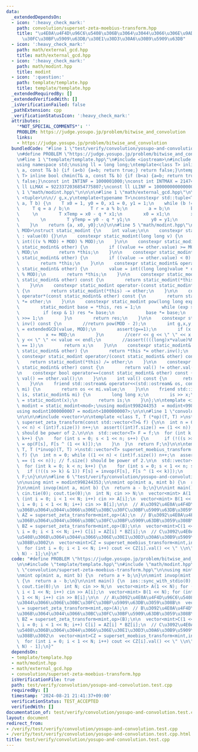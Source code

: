 ```yaml
---
data:
  _extendedDependsOn:
  - icon: ':heavy_check_mark:'
    path: convolution/superset-zeta-moebius-transform.hpp
    title: "\u4E0A\u4F4D\u96C6\u5408\u306B\u3064\u3044\u3066\u306E\u9AD8\u901F\u30BC\
      \u30FC\u30BF\u5909\u63DB/\u30E1\u30D3\u30A6\u30B9\u5909\u63DB"
  - icon: ':heavy_check_mark:'
    path: math/external_gcd.hpp
    title: math/external_gcd.hpp
  - icon: ':heavy_check_mark:'
    path: math/modint.hpp
    title: modint
  - icon: ':question:'
    path: template/template.hpp
    title: template/template.hpp
  _extendedRequiredBy: []
  _extendedVerifiedWith: []
  _isVerificationFailed: false
  _pathExtension: cpp
  _verificationStatusIcon: ':heavy_check_mark:'
  attributes:
    '*NOT_SPECIAL_COMMENTS*': ''
    PROBLEM: https://judge.yosupo.jp/problem/bitwise_and_convolution
    links:
    - https://judge.yosupo.jp/problem/bitwise_and_convolution
  bundledCode: "#line 1 \"test/verify/convolution/yosupo-and-convolution.test.cpp\"\
    \n#define PROBLEM \"https://judge.yosupo.jp/problem/bitwise_and_convolution\"\n\
    \n#line 1 \"template/template.hpp\"\n#include <iostream>\n#include <cassert>\n\
    using namespace std;\nusing ll = long long;\ntemplate<class T> inline bool chmax(T&\
    \ a, const T& b) {if (a<b) {a=b; return true;} return false;}\ntemplate<class\
    \ T> inline bool chmin(T& a, const T& b) {if (b<a) {a=b; return true;} return\
    \ false;}\nconst int INTINF = 1000001000;\nconst int INTMAX = 2147483647;\nconst\
    \ ll LLMAX = 9223372036854775807;\nconst ll LLINF = 1000000000000000000;\n#line\
    \ 1 \"math/modint.hpp\"\n\n\n\n#line 1 \"math/external_gcd.hpp\"\n\n\n\n#include\
    \ <tuple>\n\n// g,x,y\ntemplate<typename T>\nconstexpr std::tuple<T, T, T> extendedGCD(T\
    \ a, T b) {\n    T x0 = 1, y0 = 0, x1 = 0, y1 = 1;\n    while (b != 0) {\n   \
    \     T q = a / b;\n        T r = a % b;\n        a = b;\n        b = r;\n   \
    \     \n        T xTemp = x0 - q * x1;\n        x0 = x1;\n        x1 = xTemp;\n\
    \        \n        T yTemp = y0 - q * y1;\n        y0 = y1;\n        y1 = yTemp;\n\
    \    }\n    return {a, x0, y0};\n}\n\n#line 5 \"math/modint.hpp\"\n\ntemplate<int\
    \ MOD>\nstruct static_modint {\n    int value;\n\n    constexpr static_modint()\
    \ : value(0) {}\n\n    constexpr static_modint(long long v) {\n        value =\
    \ int(((v % MOD) + MOD) % MOD);\n    }\n\n    constexpr static_modint& operator+=(const\
    \ static_modint& other) {\n        if ((value += other.value) >= MOD) value -=\
    \ MOD;\n        return *this;\n    }\n\n    constexpr static_modint& operator-=(const\
    \ static_modint& other) {\n        if ((value -= other.value) < 0) value += MOD;\n\
    \        return *this;\n    }\n\n    constexpr static_modint& operator*=(const\
    \ static_modint& other) {\n        value = int((long long)value * other.value\
    \ % MOD);\n        return *this;\n    }\n\n    constexpr static_modint operator+(const\
    \ static_modint& other) const {\n        return static_modint(*this) += other;\n\
    \    }\n\n    constexpr static_modint operator-(const static_modint& other) const\
    \ {\n        return static_modint(*this) -= other;\n    }\n\n    constexpr static_modint\
    \ operator*(const static_modint& other) const {\n        return static_modint(*this)\
    \ *= other;\n    }\n\n    constexpr static_modint pow(long long exp) const {\n\
    \        static_modint base = *this, res = 1;\n        while (exp > 0) {\n   \
    \         if (exp & 1) res *= base;\n            base *= base;\n            exp\
    \ >>= 1;\n        }\n        return res;\n    }\n\n    constexpr static_modint\
    \ inv() const {\n        //return pow(MOD - 2);\n        int g,x,y;\n        tie(g,x,y)\
    \ = extendedGCD(value, MOD);\n        assert(g==1);\n        if (x < 0) {\n  \
    \          x += MOD;\n        }\n        //cerr << g << \" \" << x << \" \" <<\
    \ y << \" \" << value << endl;\n        //assert((((long)x*value)%MOD + MOD)%MOD\
    \ == 1);\n        return x;\n    }\n\n    constexpr static_modint& operator/=(const\
    \ static_modint& other) {\n        return *this *= other.inv();\n    }\n\n   \
    \ constexpr static_modint operator/(const static_modint& other) const {\n    \
    \    return static_modint(*this) /= other;\n    }\n\n    constexpr bool operator!=(const\
    \ static_modint& other) const {\n        return val() != other.val();\n    }\n\
    \n    constexpr bool operator==(const static_modint& other) const {\n        return\
    \ val() == other.val();\n    }\n\n    int val() const {\n      return this->value;\n\
    \    }\n\n    friend std::ostream& operator<<(std::ostream& os, const static_modint&\
    \ mi) {\n        return os << mi.value;\n    }\n\n    friend std::istream& operator>>(std::istream&\
    \ is, static_modint& mi) {\n        long long x;\n        is >> x;\n        mi\
    \ = static_modint(x);\n        return is;\n    }\n};\n\ntemplate <int mod>\nusing\
    \ modint = static_modint<mod>;\nusing modint998244353  = modint<998244353>;\n\
    using modint1000000007 = modint<1000000007>;\n\n\n#line 1 \"convolution/superset-zeta-moebius-transform.hpp\"\
    \n\n\n\n#include <vector>\n\ntemplate <class T, T (*op)(T, T) >\nstd::vector<T>\
    \ superset_zeta_transform(const std::vector<T>& f) {\n\n  int n = 0; while ((1\
    \ << n) < (int)f.size()) n++;\n  assert((int)f.size() == (1 << n)); // f.size()\
    \ should be power of 2.\n\n\n  std::vector<T> F = f;\n  for (int k = 0; k < n;\
    \ k++) {\n    for (int s = 0; s < 1 << n; s++) {\n      if (!((s >> k) & 1)) F[s]\
    \ = op(F[s], F[s ^ (1 << k)]);\n    }\n  }\n  return F;\n}\n\n\ntemplate <class\
    \ T, T (*invop)(T, T) >\nstd::vector<T> superset_moebius_transform(const std::vector<T>&\
    \ f) {\n  int n = 0; while ((1 << n) < (int)f.size()) n++;\n  assert((int)f.size()\
    \ == (1 << n)); // f.size() should be power of 2.\n\n  std::vector<T> F = f;\n\
    \  for (int k = 0; k < n; k++) {\n    for (int s = 0; s < 1 << n; s++) {\n   \
    \   if (!((s >> k) & 1)) F[s] = invop(F[s], F[s ^ (1 << k)]);\n    }\n  }\n  return\
    \ F;\n}\n\n\n#line 6 \"test/verify/convolution/yosupo-and-convolution.test.cpp\"\
    \n\nusing mint = modint998244353;\n\nmint op(mint a, mint b) {\n  return a + b;\n\
    }\n\nmint invop(mint a, mint b) {\n  return a - b;\n}\n\nint main() {\n  ios::sync_with_stdio(0);\
    \ cin.tie(0); cout.tie(0);\n  int N; cin >> N;\n  vector<mint> A(1 << N); for\
    \ (int i = 0; i < 1 << N; i++) cin >> A[i];\n  vector<mint> B(1 << N); for (int\
    \ i = 0; i < 1 << N; i++) cin >> B[i];\n\n  // A\u3092\u4E0A\u4F4D\u96C6\u5408\
    \u306B\u3064\u3044\u3066\u306E\u30BC\u30FC\u30BF\u5909\u63DB\u3059\u308B\n  vector<mint>\
    \ AZ = superset_zeta_transform<mint,op>(A);\n  // B\u3092\u4E0A\u4F4D\u96C6\u5408\
    \u306B\u3064\u3044\u3066\u30BC\u30FC\u30BF\u5909\u63DB\u3059\u308B\n  vector<mint>\
    \ BZ = superset_zeta_transform<mint,op>(B);\n\n  vector<mint>C(1 << N); for (int\
    \ i = 0; i < 1 << N; i++) C[i] = AZ[i] * BZ[i];\n  // C\u3092\u4E0A\u4F4D\u96C6\
    \u5408\u306B\u3064\u3044\u3066\u306E\u30E1\u30D3\u30A6\u30B9\u5909\u63DB\u3059\
    \u308B\u3002\n  vector<mint>CZ = superset_moebius_transform<mint,invop>(C);\n\
    \  for (int i = 0; i < 1 << N; i++) cout << CZ[i].val() << \" \\n\"[i == (1 <<\
    \ N) - 1];\n}\n"
  code: "#define PROBLEM \"https://judge.yosupo.jp/problem/bitwise_and_convolution\"\
    \n\n#include \"template/template.hpp\"\n#include \"math/modint.hpp\"\n#include\
    \ \"convolution/superset-zeta-moebius-transform.hpp\"\n\nusing mint = modint998244353;\n\
    \nmint op(mint a, mint b) {\n  return a + b;\n}\n\nmint invop(mint a, mint b)\
    \ {\n  return a - b;\n}\n\nint main() {\n  ios::sync_with_stdio(0); cin.tie(0);\
    \ cout.tie(0);\n  int N; cin >> N;\n  vector<mint> A(1 << N); for (int i = 0;\
    \ i < 1 << N; i++) cin >> A[i];\n  vector<mint> B(1 << N); for (int i = 0; i <\
    \ 1 << N; i++) cin >> B[i];\n\n  // A\u3092\u4E0A\u4F4D\u96C6\u5408\u306B\u3064\
    \u3044\u3066\u306E\u30BC\u30FC\u30BF\u5909\u63DB\u3059\u308B\n  vector<mint> AZ\
    \ = superset_zeta_transform<mint,op>(A);\n  // B\u3092\u4E0A\u4F4D\u96C6\u5408\
    \u306B\u3064\u3044\u3066\u30BC\u30FC\u30BF\u5909\u63DB\u3059\u308B\n  vector<mint>\
    \ BZ = superset_zeta_transform<mint,op>(B);\n\n  vector<mint>C(1 << N); for (int\
    \ i = 0; i < 1 << N; i++) C[i] = AZ[i] * BZ[i];\n  // C\u3092\u4E0A\u4F4D\u96C6\
    \u5408\u306B\u3064\u3044\u3066\u306E\u30E1\u30D3\u30A6\u30B9\u5909\u63DB\u3059\
    \u308B\u3002\n  vector<mint>CZ = superset_moebius_transform<mint,invop>(C);\n\
    \  for (int i = 0; i < 1 << N; i++) cout << CZ[i].val() << \" \\n\"[i == (1 <<\
    \ N) - 1];\n}"
  dependsOn:
  - template/template.hpp
  - math/modint.hpp
  - math/external_gcd.hpp
  - convolution/superset-zeta-moebius-transform.hpp
  isVerificationFile: true
  path: test/verify/convolution/yosupo-and-convolution.test.cpp
  requiredBy: []
  timestamp: '2024-08-21 21:41:37+09:00'
  verificationStatus: TEST_ACCEPTED
  verifiedWith: []
documentation_of: test/verify/convolution/yosupo-and-convolution.test.cpp
layout: document
redirect_from:
- /verify/test/verify/convolution/yosupo-and-convolution.test.cpp
- /verify/test/verify/convolution/yosupo-and-convolution.test.cpp.html
title: test/verify/convolution/yosupo-and-convolution.test.cpp
---
```

